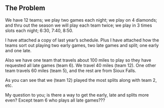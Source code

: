 The Problem
-----------

We have 12 teams; we play two games each night; we play on 4 diamonds; and thru out the season we will play each team twice; we play in 3 times slots each night; 6:30, 7:40, 8:50.

I have attached a copy of last year’s schedule. Plus I have attached how the teams sort out playing two early games, two late games and split; one early and one late.

Also we have one team that travels about 100 miles to play so they have requested all late games (team 6). We travel 40 miles (team 12). One other team travels 60 miles (team 5), and the rest are from Sioux Falls.

As you can see that we (team 12) played the most splits along with team 2, etc.

My question to you; is there a way to get the early, late and splits more even? Except team 6 who plays all late games???
